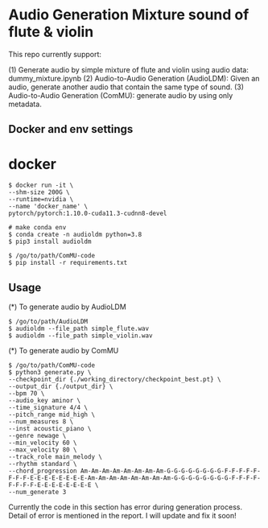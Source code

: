 
# Audio Generation Mixture sound of flute & violin
This repo currently support:

(1) Generate audio by simple mixture of flute and violin using audio data: dummy_mixture.ipynb
(2) Audio-to-Audio Generation (AudioLDM): Given an audio, generate another audio that contain the same type of sound.
(3) Audio-to-Audio Generation (ComMU): generate audio by using only metadata.

## Docker and env settings
# docker
```shell
$ docker run -it \
--shm-size 200G \
--runtime=nvidia \
--name 'docker_name' \
pytorch/pytorch:1.10.0-cuda11.3-cudnn8-devel

# make conda env
$ conda create -n audioldm python=3.8
$ pip3 install audioldm

$ /go/to/path/ComMU-code
$ pip install -r requirements.txt
```
## Usage
(*) To generate audio by AudioLDM
```shell
$ /go/to/path/AudioLDM
$ audioldm --file_path simple_flute.wav
$ audioldm --file_path simple_violin.wav
```

(*) To generate audio by ComMU 
```shell
$ /go/to/path/ComMU-code
$ python3 generate.py \
--checkpoint_dir {./working_directory/checkpoint_best.pt} \
--output_dir {./output_dir} \
--bpm 70 \
--audio_key aminor \
--time_signature 4/4 \
--pitch_range mid_high \
--num_measures 8 \
--inst acoustic_piano \
--genre newage \
--min_velocity 60 \
--max_velocity 80 \
--track_role main_melody \
--rhythm standard \
--chord_progression Am-Am-Am-Am-Am-Am-Am-Am-G-G-G-G-G-G-G-G-F-F-F-F-F-F-F-F-E-E-E-E-E-E-E-E-Am-Am-Am-Am-Am-Am-Am-Am-G-G-G-G-G-G-G-G-F-F-F-F-F-F-F-F-E-E-E-E-E-E-E-E \
--num_generate 3
```

Currently the code in this section has error during generation process. Detail of error is mentioned in the report. I will update and fix it soon!
